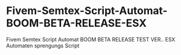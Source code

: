 # Fivem-Semtex-Script-Automat-BOOM-BETA-RELEASE-ESX
Fivem Semtex Script Automat BOOM BETA RELEASE  TEST VER.. ESX Automaten sprengungs Script 
